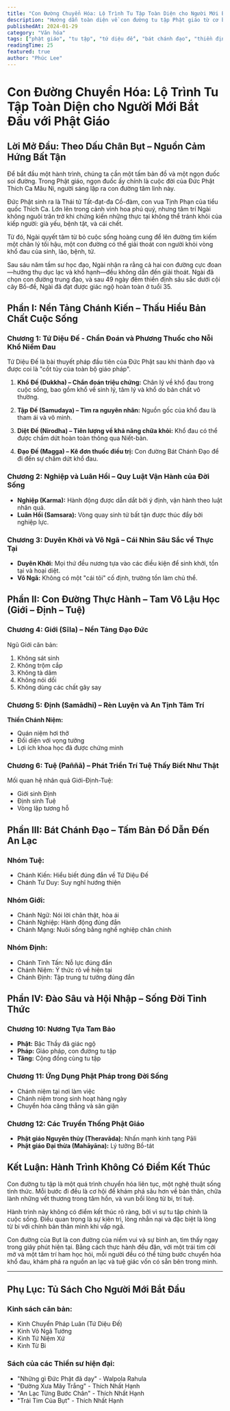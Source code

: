 ```yaml
---
title: "Con Đường Chuyển Hóa: Lộ Trình Tu Tập Toàn Diện cho Người Mới Bắt Đầu với Phật Giáo"
description: "Hướng dẫn toàn diện về con đường tu tập Phật giáo từ cơ bản đến nâng cao, bao gồm Tứ Diệu Đế, Bát Chánh Đạo, Tam Vô Lậu Học và cách ứng dụng vào đời sống hàng ngày."
publishedAt: 2024-01-29
category: "Văn hóa"
tags: ["phật giáo", "tu tập", "tứ diệu đế", "bát chánh đạo", "thiền định", "chánh niệm", "giác ngộ"]
readingTime: 25
featured: true
author: "Phúc Lee"
---
```


# Con Đường Chuyển Hóa: Lộ Trình Tu Tập Toàn Diện cho Người Mới Bắt Đầu với Phật Giáo

## **Lời Mở Đầu: Theo Dấu Chân Bụt – Nguồn Cảm Hứng Bất Tận**

Để bắt đầu một hành trình, chúng ta cần một tấm bản đồ và một ngọn đuốc soi đường. Trong Phật giáo, ngọn đuốc ấy chính là cuộc đời của Đức Phật Thích Ca Mâu Ni, người sáng lập ra con đường tâm linh này.

Đức Phật sinh ra là Thái tử Tất-đạt-đa Cồ-đàm, con vua Tịnh Phạn của tiểu quốc Thích Ca. Lớn lên trong cảnh vinh hoa phú quý, nhưng tâm trí Ngài không nguôi trăn trở khi chứng kiến những thực tại không thể tránh khỏi của kiếp người: già yếu, bệnh tật, và cái chết.

Từ đó, Ngài quyết tâm từ bỏ cuộc sống hoàng cung để lên đường tìm kiếm một chân lý tối hậu, một con đường có thể giải thoát con người khỏi vòng khổ đau của sinh, lão, bệnh, tử.

Sau sáu năm tầm sư học đạo, Ngài nhận ra rằng cả hai con đường cực đoan—hưởng thụ dục lạc và khổ hạnh—đều không dẫn đến giải thoát. Ngài đã chọn con đường trung đạo, và sau 49 ngày đêm thiền định sâu sắc dưới cội cây Bồ-đề, Ngài đã đạt được giác ngộ hoàn toàn ở tuổi 35.

## **Phần I: Nền Tảng Chánh Kiến – Thấu Hiểu Bản Chất Cuộc Sống**

### **Chương 1: Tứ Diệu Đế - Chẩn Đoán và Phương Thuốc cho Nỗi Khổ Niềm Đau**

Tứ Diệu Đế là bài thuyết pháp đầu tiên của Đức Phật sau khi thành đạo và được coi là "cốt tủy của toàn bộ giáo pháp".

1. **Khổ Đế (Dukkha) – Chẩn đoán triệu chứng:** Chân lý về khổ đau trong cuộc sống, bao gồm khổ về sinh lý, tâm lý và khổ do bản chất vô thường.

2. **Tập Đế (Samudaya) – Tìm ra nguyên nhân:** Nguồn gốc của khổ đau là tham ái và vô minh.

3. **Diệt Đế (Nirodha) – Tiên lượng về khả năng chữa khỏi:** Khổ đau có thể được chấm dứt hoàn toàn thông qua Niết-bàn.

4. **Đạo Đế (Magga) – Kê đơn thuốc điều trị:** Con đường Bát Chánh Đạo để đi đến sự chấm dứt khổ đau.

### **Chương 2: Nghiệp và Luân Hồi – Quy Luật Vận Hành của Đời Sống**

- **Nghiệp (Karma):** Hành động được dẫn dắt bởi ý định, vận hành theo luật nhân quả.
- **Luân Hồi (Samsara):** Vòng quay sinh tử bất tận được thúc đẩy bởi nghiệp lực.

### **Chương 3: Duyên Khởi và Vô Ngã – Cái Nhìn Sâu Sắc về Thực Tại**

- **Duyên Khởi:** Mọi thứ đều nương tựa vào các điều kiện để sinh khởi, tồn tại và hoại diệt.
- **Vô Ngã:** Không có một "cái tôi" cố định, trường tồn làm chủ thể.

## **Phần II: Con Đường Thực Hành – Tam Vô Lậu Học (Giới – Định – Tuệ)**

### **Chương 4: Giới (Sīla) – Nền Tảng Đạo Đức**

Ngũ Giới căn bản:
1. Không sát sinh
2. Không trộm cắp  
3. Không tà dâm
4. Không nói dối
5. Không dùng các chất gây say

### **Chương 5: Định (Samādhi) – Rèn Luyện và An Tịnh Tâm Trí**

**Thiền Chánh Niệm:**
- Quán niệm hơi thở
- Đối diện với vọng tưởng
- Lợi ích khoa học đã được chứng minh

### **Chương 6: Tuệ (Paññā) – Phát Triển Trí Tuệ Thấy Biết Như Thật**

Mối quan hệ nhân quả Giới-Định-Tuệ:
- Giới sinh Định
- Định sinh Tuệ
- Vòng lặp tương hỗ

## **Phần III: Bát Chánh Đạo – Tấm Bản Đồ Dẫn Đến An Lạc**

### **Nhóm Tuệ:**
- Chánh Kiến: Hiểu biết đúng đắn về Tứ Diệu Đế
- Chánh Tư Duy: Suy nghĩ hướng thiện

### **Nhóm Giới:**
- Chánh Ngữ: Nói lời chân thật, hòa ái
- Chánh Nghiệp: Hành động đúng đắn
- Chánh Mạng: Nuôi sống bằng nghề nghiệp chân chính

### **Nhóm Định:**
- Chánh Tinh Tấn: Nỗ lực đúng đắn
- Chánh Niệm: Ý thức rõ về hiện tại
- Chánh Định: Tập trung tư tưởng đúng đắn

## **Phần IV: Đào Sâu và Hội Nhập – Sống Đời Tỉnh Thức**

### **Chương 10: Nương Tựa Tam Bảo**

- **Phật:** Bậc Thầy đã giác ngộ
- **Pháp:** Giáo pháp, con đường tu tập
- **Tăng:** Cộng đồng cùng tu tập

### **Chương 11: Ứng Dụng Phật Pháp trong Đời Sống**

- Chánh niệm tại nơi làm việc
- Chánh niệm trong sinh hoạt hàng ngày
- Chuyển hóa căng thẳng và sân giận

### **Chương 12: Các Truyền Thống Phật Giáo**

- **Phật giáo Nguyên thủy (Theravāda):** Nhấn mạnh kinh tạng Pāli
- **Phật giáo Đại thừa (Mahāyāna):** Lý tưởng Bồ-tát

## **Kết Luận: Hành Trình Không Có Điểm Kết Thúc**

Con đường tu tập là một quá trình chuyển hóa liên tục, một nghệ thuật sống tỉnh thức. Mỗi bước đi đều là cơ hội để khám phá sâu hơn về bản thân, chữa lành những vết thương trong tâm hồn, và vun bồi lòng từ bi, trí tuệ.

Hành trình này không có điểm kết thúc rõ ràng, bởi vì sự tu tập chính là cuộc sống. Điều quan trọng là sự kiên trì, lòng nhẫn nại và đặc biệt là lòng từ bi với chính bản thân mình khi vấp ngã.

Con đường của Bụt là con đường của niềm vui và sự bình an, tìm thấy ngay trong giây phút hiện tại. Bằng cách thực hành đều đặn, với một trái tim cởi mở và một tâm trí ham học hỏi, mỗi người đều có thể từng bước chuyển hóa khổ đau, khám phá ra nguồn an lạc và tuệ giác vốn có sẵn bên trong mình.

---

## **Phụ Lục: Tủ Sách Cho Người Mới Bắt Đầu**

### **Kinh sách căn bản:**
- Kinh Chuyển Pháp Luân (Tứ Diệu Đế)
- Kinh Vô Ngã Tướng
- Kinh Tứ Niệm Xứ
- Kinh Từ Bi

### **Sách của các Thiền sư hiện đại:**
- "Những gì Đức Phật đã dạy" - Walpola Rahula
- "Đường Xưa Mây Trắng" - Thích Nhất Hạnh
- "An Lạc Từng Bước Chân" - Thích Nhất Hạnh
- "Trái Tim Của Bụt" - Thích Nhất Hạnh
